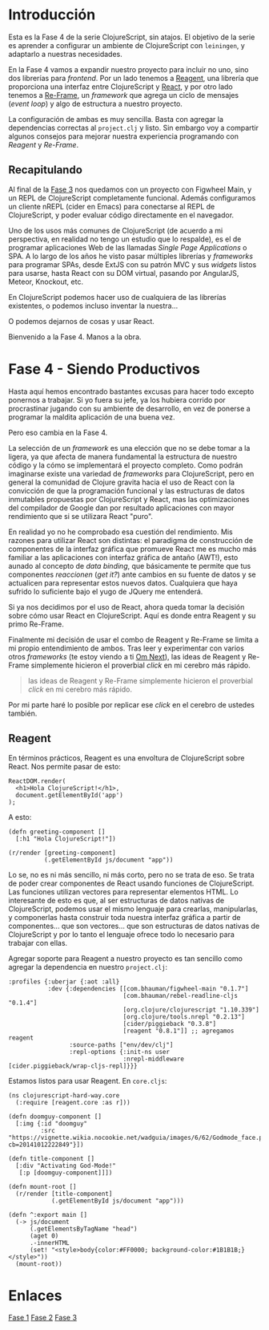 # Introducción
Esta es la Fase 4 de la serie ClojureScript, sin atajos. El objetivo de la serie es aprender a configurar un ambiente de ClojureScript con `leiningen`, y adaptarlo a nuestras necesidades.

En la Fase 4 vamos a expandir nuestro proyecto para incluir no uno, sino dos librerías para _frontend_. Por un lado tenemos a [Reagent](https://reagent-project.github.io), una librería que proporciona una interfaz entre ClojureScript y [React](http://facebook.github.io/react/), y por otro lado tenemos a [Re-Frame](https://github.com/Day8/re-frame), un _framework_ que agrega un ciclo de mensajes (_event loop_) y algo de estructura a nuestro proyecto.

La configuración de ambas es muy sencilla. Basta con agregar la dependencias correctas al `project.clj` y listo. Sin embargo voy a compartir algunos consejos para mejorar nuestra experiencia programando con _Reagent_ y _Re-Frame_.

## Recapitulando
Al final de la [Fase 3](https://blog.devz.mx/clojurescript-sin-atajos-fase-3/) nos quedamos con un proyecto con Figwheel Main, y un REPL de ClojureScript completamente funcional. Además configuramos un cliente nREPL (cider en Emacs) para conectarse al REPL de ClojureScript, y poder evaluar código directamente en el navegador.

Uno de los usos más comunes de ClojureScript (de acuerdo a mi perspectiva, en realidad no tengo un estudio que lo respalde), es el de programar aplicaciones Web de las llamadas _Single Page Applications_ o SPA. A lo largo de los años he visto pasar múltiples librerías y _frameworks_ para programar SPAs, desde ExtJS con su patrón MVC y sus _widgets_ listos para usarse, hasta React con su DOM virtual, pasando por AngularJS, Meteor, Knockout, etc.

En ClojureScript podemos hacer uso de cualquiera de las librerías existentes, o podemos incluso inventar la nuestra...

O podemos dejarnos de cosas y usar React.

Bienvenido a la Fase 4. Manos a la obra.

# Fase 4 - Siendo Productivos
Hasta aquí hemos encontrado bastantes excusas para hacer todo excepto ponernos a trabajar. Si yo fuera su jefe, ya los hubiera corrido por procrastinar jugando con su ambiente de desarrollo, en vez de ponerse a programar la maldita aplicación de una buena vez.

Pero eso cambia en la Fase 4.

La selección de un _framework_ es una elección que no se debe tomar a la ligera, ya que afecta de manera fundamental la estructura de nuestro código y la cómo se implementará el proyecto completo. Como podrán imaginarse existe una variedad de _frameworks_ para ClojureScript, pero en general la comunidad de Clojure gravita hacia el uso de React con la convicción de que la programación funcional y las estructuras de datos inmutables propuestas por ClojureScript y React, mas las optimizaciones del compilador de Google dan por resultado aplicaciones con mayor rendimiento que si se utilizara React "puro".

En realidad yo no he comprobado esa cuestión del rendimiento. Mis razones para utilizar React son distintas: el paradigma de construcción de componentes de la interfaz gráfica que promueve React me es mucho más familiar a las aplicaciones con interfaz gráfica de antaño (AWT!), esto aunado al concepto de _data binding_, que básicamente te permite que tus componentes _reaccionen_ (_get it?_) ante cambios en su fuente de datos y se actualicen para representar estos nuevos datos. Cualquiera que haya sufrido lo suficiente bajo el yugo de JQuery me entenderá.

Si ya nos decidimos por el uso de React, ahora queda tomar la decisión sobre cómo usar React en ClojureScript. Aquí es donde entra Reagent y su primo Re-Frame.

Finalmente mi decisión de usar el combo de Reagent y Re-Frame se limita a mi propio entendimiento de ambos. Tras leer y experimentar con varios otros _frameworks_ (te estoy viendo a ti [Om Next](https://github.com/omcljs/om)), las ideas de Reagent y Re-Frame simplemente hicieron el proverbial _click_ en mi cerebro más rápido.

>las ideas de Reagent y Re-Frame simplemente hicieron el proverbial _click_ en mi cerebro más rápido.

Por mi parte haré lo posible por replicar ese _click_ en el cerebro de ustedes también.

## Reagent
En términos prácticos, Reagent es una envoltura de ClojureScript sobre React. Nos permite pasar de esto:

```
ReactDOM.render(
  <h1>Hola ClojureScript!</h1>,
  document.getElementById('app')
);
```

A esto:

```
(defn greeting-component []
  [:h1 "Hola ClojureScript!"])

(r/render [greeting-component]
          (.getElementById js/document "app"))
```

Lo se, no es ni más sencillo, ni más corto, pero no se trata de eso. Se trata de poder crear componentes de React usando funciones de ClojureScript. Las funciones utilizan vectores para representar elementos HTML. Lo interesante de esto es que, al ser estructuras de datos nativas de ClojureScript, podemos usar el mismo lenguaje para crearlas, manipularlas, y componerlas hasta construir toda nuestra interfaz gráfica a partir de componentes... que son vectores... que son estructuras de datos nativas de ClojureScript y por lo tanto el lenguaje ofrece todo lo necesario para trabajar con ellas.

Agregar soporte para Reagent a nuestro proyecto es tan sencillo como agregar la dependencia en nuestro `project.clj`:

```
:profiles {:uberjar {:aot :all}
           :dev {:dependencies [[com.bhauman/figwheel-main "0.1.7"]
                                [com.bhauman/rebel-readline-cljs "0.1.4"]
                                [org.clojure/clojurescript "1.10.339"]
                                [org.clojure/tools.nrepl "0.2.13"]
                                [cider/piggieback "0.3.8"]
                                [reagent "0.8.1"]] ;; agregamos reagent
                 :source-paths ["env/dev/clj"]
                 :repl-options {:init-ns user
                                :nrepl-middleware [cider.piggieback/wrap-cljs-repl]}}}
```

Estamos listos para usar Reagent. En `core.cljs`:

```
(ns clojurescript-hard-way.core
  (:require [reagent.core :as r]))

(defn doomguy-component []
  [:img {:id "doomguy"
         :src "https://vignette.wikia.nocookie.net/wadguia/images/6/62/Godmode_face.png/revision/latest?cb=20141012222849"}])

(defn title-component []
  [:div "Activating God-Mode!"
   [:p [doomguy-component]]])

(defn mount-root []
  (r/render [title-component]
            (.getElementById js/document "app")))

(defn ^:export main []
  (-> js/document
      (.getElementsByTagName "head")
      (aget 0)
      .-innerHTML
      (set! "<style>body{color:#FF0000; background-color:#1B1B1B;}</style>"))
  (mount-root))
```



# Enlaces
[Fase 1](https://blog.devz.mx/clojurescript-sin-atajos-fase-1/)
[Fase 2](https://blog.devz.mx/clojurescript-sin-atajos-fase-2/)
[Fase 3](https://blog.devz.mx/clojurescript-sin-atajos-fase-3/)